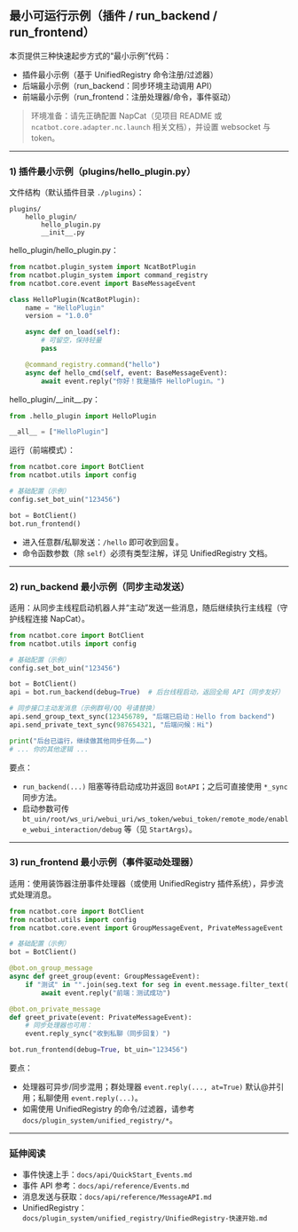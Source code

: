 ## 最小可运行示例（插件 / run_backend / run_frontend）

本页提供三种快速起步方式的“最小示例”代码：
- 插件最小示例（基于 UnifiedRegistry 命令注册/过滤器）
- 后端最小示例（run_backend：同步环境主动调用 API）
- 前端最小示例（run_frontend：注册处理器/命令，事件驱动）

> 环境准备：请先正确配置 NapCat（见项目 README 或 `ncatbot.core.adapter.nc.launch` 相关文档），并设置 websocket 与 token。

---

### 1) 插件最小示例（plugins/hello_plugin.py）

文件结构（默认插件目录 `./plugins`）：
```
plugins/
    hello_plugin/
        hello_plugin.py
        __init__.py
```

hello_plugin/hello_plugin.py：
```python
from ncatbot.plugin_system import NcatBotPlugin
from ncatbot.plugin_system import command_registry
from ncatbot.core.event import BaseMessageEvent

class HelloPlugin(NcatBotPlugin):
    name = "HelloPlugin"
    version = "1.0.0"

    async def on_load(self):
        # 可留空，保持轻量
        pass

    @command_registry.command("hello")
    async def hello_cmd(self, event: BaseMessageEvent):
        await event.reply("你好！我是插件 HelloPlugin。")

```

hello_plugin/\_\_init\_\_.py：
```python
from .hello_plugin import HelloPlugin

__all__ = ["HelloPlugin"]
```

运行（前端模式）：
```python
from ncatbot.core import BotClient
from ncatbot.utils import config

# 基础配置（示例）
config.set_bot_uin("123456")

bot = BotClient()
bot.run_frontend()
```
- 进入任意群/私聊发送：`/hello` 即可收到回复。
- 命令函数参数（除 `self`）必须有类型注解，详见 UnifiedRegistry 文档。

---

### 2) run_backend 最小示例（同步主动发送）

适用：从同步主线程启动机器人并“主动”发送一些消息，随后继续执行主线程（守护线程连接 NapCat）。

```python
from ncatbot.core import BotClient
from ncatbot.utils import config

# 基础配置（示例）
config.set_bot_uin("123456")

bot = BotClient()
api = bot.run_backend(debug=True)  # 后台线程启动，返回全局 API（同步友好）

# 同步接口主动发消息（示例群号/QQ 号请替换）
api.send_group_text_sync(123456789, "后端已启动：Hello from backend")
api.send_private_text_sync(987654321, "后端问候：Hi")

print("后台已运行，继续做其他同步任务……")
# ... 你的其他逻辑 ...
```

要点：
- `run_backend(...)` 阻塞等待启动成功并返回 `BotAPI`；之后可直接使用 `*_sync` 同步方法。
- 启动参数可传 `bt_uin/root/ws_uri/webui_uri/ws_token/webui_token/remote_mode/enable_webui_interaction/debug` 等（见 `StartArgs`）。

---

### 3) run_frontend 最小示例（事件驱动处理器）

适用：使用装饰器注册事件处理器（或使用 UnifiedRegistry 插件系统），异步流式处理消息。

```python
from ncatbot.core import BotClient
from ncatbot.utils import config
from ncatbot.core.event import GroupMessageEvent, PrivateMessageEvent

# 基础配置（示例）
bot = BotClient()

@bot.on_group_message
async def greet_group(event: GroupMessageEvent):
    if "测试" in "".join(seg.text for seg in event.message.filter_text()):
        await event.reply("前端：测试成功")

@bot.on_private_message
def greet_private(event: PrivateMessageEvent):
    # 同步处理器也可用：
    event.reply_sync("收到私聊（同步回复）")

bot.run_frontend(debug=True, bt_uin="123456")
```

要点：
- 处理器可异步/同步混用；群处理器 `event.reply(..., at=True)` 默认@并引用；私聊使用 `event.reply(...)`。
- 如需使用 UnifiedRegistry 的命令/过滤器，请参考 `docs/plugin_system/unified_registry/*`。

---

### 延伸阅读
- 事件快速上手：`docs/api/QuickStart_Events.md`
- 事件 API 参考：`docs/api/reference/Events.md`
- 消息发送与获取：`docs/api/reference/MessageAPI.md`
- UnifiedRegistry：`docs/plugin_system/unified_registry/UnifiedRegistry-快速开始.md`
